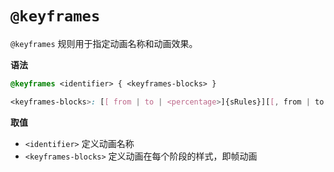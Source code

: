 # `@keyframes`

`@keyframes` 规则用于指定动画名称和动画效果。

**语法**

```css
@keyframes <identifier> { <keyframes-blocks> }
```

```css
<keyframes-blocks>: [[ from | to | <percentage>]{sRules}][[, from | to | <percentage>]{sRules}] *;
```

**取值**

- `<identifier>` 定义动画名称
- `<keyframes-blocks>` 定义动画在每个阶段的样式，即帧动画
